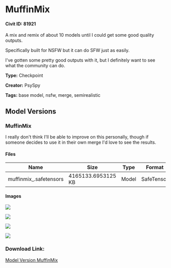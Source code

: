 # MuffinMix

#### Civit ID: 81921

<p>A mix and remix of about 10 models until I could get some good quality outputs.</p><p>Specifically built for NSFW but it can do SFW just as easily. </p><p>I've gotten some pretty good outputs with it, but I definitely want to see what the community can do.</p>

**Type:** Checkpoint

**Creator:** PsySpy

**Tags:** base model, nsfw, merge, semirealistic

## Model Versions

### MuffinMix

<p>I really don't think I'll be able to improve on this personally, though if someone decides to use it in their own merge I'd love to see the results.</p>

#### Files

| Name | Size | Type | Format | Download Url | AutoV1 | AutoV2 | SHA256 | CRC32 | BLAKE3 |
| --- | --- | --- | --- | --- | --- | --- | --- | --- | --- |
| muffinmix_.safetensors | 4165133.6953125 KB | Model | SafeTensor | https://civitai.com/api/download/models/86959 | F4CE9044 | B1025D3965 | B1025D39655364BC36CF459CDD487619FC2EFDF691A3AD113B9664BEFD9DDEEA | 484A3D33 | 523913FF60AEBAAC3276AC8B6E1986B169FF055C44EFB3E34A3A4BFC87D57A13 |

#### Images

<p><img src="https://image.civitai.com/xG1nkqKTMzGDvpLrqFT7WA/1c5d2217-e3ad-4075-a182-19888732eb96/width=450/992573.jpeg" /></p>

<p><img src="https://image.civitai.com/xG1nkqKTMzGDvpLrqFT7WA/c2e7efdd-0bcc-4a80-bc2c-09a4cf67901c/width=450/992572.jpeg" /></p>

<p><img src="https://image.civitai.com/xG1nkqKTMzGDvpLrqFT7WA/acd88919-4e53-472f-98fa-7693f3fade81/width=450/992574.jpeg" /></p>

<p><img src="https://image.civitai.com/xG1nkqKTMzGDvpLrqFT7WA/e43ae0b3-bd67-459f-9d80-938be40b2bd3/width=450/992575.jpeg" /></p>

### Download Link:

[Model Version MuffinMix](https://civitai.com/api/download/models/86959)

